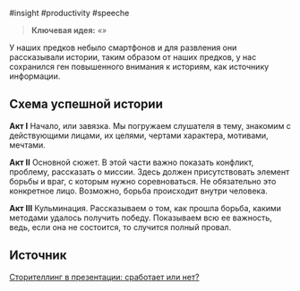 #insight #productivity #speeche

> **Ключевая идея:**
> _«»_

У наших предков небыло смартфонов и для развления они рассказывали истории, таким образом от наших предков, у нас сохранился ген повышенного внимания к историям, как источнику информации.

## Схема успешной истории
**Акт I**
Начало, или завязка. Мы погружаем слушателя в тему, знакомим с действующими лицами, их целями, чертами характера, мотивами, мечтами.

**Акт II**
Основной сюжет. В этой части важно показать конфликт, проблему, рассказать о миссии. Здесь должен присутствовать элемент борьбы и враг, с которым нужно соревноваться. Не обязательно это конкретное лицо. Возможно, борьба происходит внутри человека.

**Акт III**
Кульминация. Рассказываем о том, как прошла борьба, какими методами удалось получить победу. Показываем всю ее важность, ведь, если она не состоится, то случится полный провал.


## Источник
[Сторителлинг в презентации: сработает или нет?](https://habr.com/ru/post/698048/)
